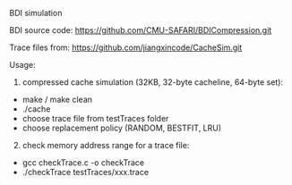 BDI simulation

BDI source code: https://github.com/CMU-SAFARI/BDICompression.git

Trace files from: https://github.com/jiangxincode/CacheSim.git

Usage:
1. compressed cache simulation (32KB, 32-byte cacheline, 64-byte set):
  - make / make clean
  - ./cache
  - choose trace file from testTraces folder
  - choose replacement policy (RANDOM, BESTFIT, LRU)
2. check memory address range for a trace file:
  - gcc checkTrace.c -o checkTrace
  - ./checkTrace testTraces/xxx.trace
